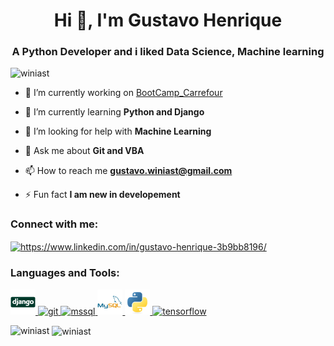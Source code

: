 <h1 align="center">Hi 👋, I'm Gustavo Henrique</h1>
<h3 align="center">A Python Developer and i liked Data Science, Machine learning</h3>

<p align="left"> <img src="https://komarev.com/ghpvc/?username=winiast&label=Profile%20views&color=0e75b6&style=flat" alt="winiast" /> </p>

- 🔭 I’m currently working on [BootCamp_Carrefour](https://github.com/Winiast/Project_By_BootCamp_Carrefour)

- 🌱 I’m currently learning **Python and Django**

- 🤝 I’m looking for help with **Machine Learning**

- 💬 Ask me about **Git and VBA**

- 📫 How to reach me **gustavo.winiast@gmail.com**

- ⚡ Fun fact **I am new in developement**

<h3 align="left">Connect with me:</h3>
<p align="left">
<a href="https://linkedin.com/in/https://www.linkedin.com/in/gustavo-henrique-3b9bb8196/" target="blank"><img align="center" src="https://raw.githubusercontent.com/rahuldkjain/github-profile-readme-generator/master/src/images/icons/Social/linked-in-alt.svg" alt="https://www.linkedin.com/in/gustavo-henrique-3b9bb8196/" height="30" width="40" /></a>
</p>

<h3 align="left">Languages and Tools:</h3>
<p align="left"> <a href="https://www.djangoproject.com/" target="_blank"> <img src="https://raw.githubusercontent.com/devicons/devicon/master/icons/django/django-original.svg" alt="django" width="40" height="40"/> </a> <a href="https://git-scm.com/" target="_blank"> <img src="https://www.vectorlogo.zone/logos/git-scm/git-scm-icon.svg" alt="git" width="40" height="40"/> </a> <a href="https://www.microsoft.com/en-us/sql-server" target="_blank"> <img src="https://www.svgrepo.com/show/303229/microsoft-sql-server-logo.svg" alt="mssql" width="40" height="40"/> </a> <a href="https://www.mysql.com/" target="_blank"> <img src="https://raw.githubusercontent.com/devicons/devicon/master/icons/mysql/mysql-original-wordmark.svg" alt="mysql" width="40" height="40"/> </a> <a href="https://www.python.org" target="_blank"> <img src="https://raw.githubusercontent.com/devicons/devicon/master/icons/python/python-original.svg" alt="python" width="40" height="40"/> </a> <a href="https://www.tensorflow.org" target="_blank"> <img src="https://www.vectorlogo.zone/logos/tensorflow/tensorflow-icon.svg" alt="tensorflow" width="40" height="40"/> </a> </p>

<p><img align="left" src="https://github-readme-stats.vercel.app/api/top-langs?username=winiast&show_icons=true&locale=en&layout=compact" alt="winiast" /></p>

<p>&nbsp;<img align="center" src="https://github-readme-stats.vercel.app/api?username=winiast&show_icons=true&locale=en" alt="winiast" /></p>
